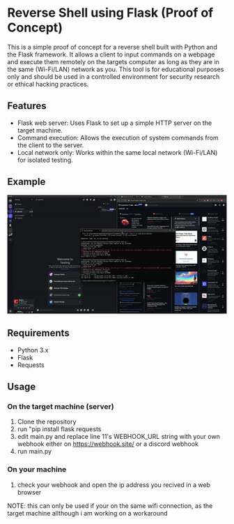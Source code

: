 # Reverse Shell using Flask (Proof of Concept)

This is a simple proof of concept for a reverse shell built with Python and the Flask framework. It allows a client to input commands on a webpage and execute them remotely on the targets computer as long as they are in the same (Wi-Fi/LAN) network as you. This tool is for educational purposes only and should be used in a controlled environment for security research or ethical hacking practices.

## Features

- Flask web server: Uses Flask to set up a simple HTTP server on the target machine.
- Command execution: Allows the execution of system commands from the client to the server.
- Local network only: Works within the same local network (Wi-Fi/LAN) for isolated testing.

## Example

![GIF](https://github.com/noface1200/FlaskShell/blob/main/git/flaskshell.gif?raw=true)

## Requirements

- Python 3.x
- Flask
- Requests

## Usage

### On the target machine (server)

1. Clone the repository
2. run "pip install flask requests
3. edit main.py and replace line 11's WEBHOOK_URL string with your own webhook either on https://webhook.site/ or a discord webhook
4. run main.py

### On your machine
1. check your webhook and open the ip address you recived in a web browser


NOTE: this can only be used if your on the same wifi connection, as the target machine allthough i am working on a workaround
